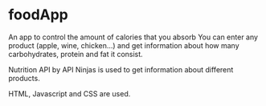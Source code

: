 # foodApp

An app to control the amount of calories that you absorb
You can enter any product (apple, wine, chicken...) and get information about how many carbohydrates, protein and fat it consist.

Nutrition API by API Ninjas is used to get information about different products.

HTML, Javascript and CSS are used.
